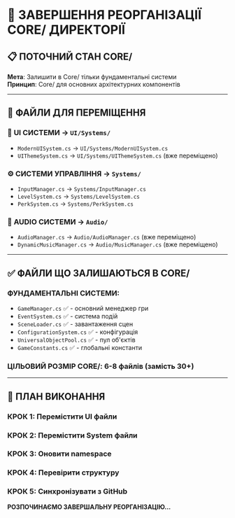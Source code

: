 # 🔧 ЗАВЕРШЕННЯ РЕОРГАНІЗАЦІЇ CORE/ ДИРЕКТОРІЇ

## 📋 ПОТОЧНИЙ СТАН CORE/

**Мета**: Залишити в Core/ тільки фундаментальні системи  
**Принцип**: Core/ для основних архітектурних компонентів  

---

## 📁 ФАЙЛИ ДЛЯ ПЕРЕМІЩЕННЯ

### 🎨 **UI СИСТЕМИ** → `UI/Systems/`
- `ModernUISystem.cs` → `UI/Systems/ModernUISystem.cs`
- `UIThemeSystem.cs` → `UI/Systems/UIThemeSystem.cs` (вже переміщено)

### ⚙️ **СИСТЕМИ УПРАВЛІННЯ** → `Systems/`
- `InputManager.cs` → `Systems/InputManager.cs`
- `LevelSystem.cs` → `Systems/LevelSystem.cs`
- `PerkSystem.cs` → `Systems/PerkSystem.cs`

### 🎵 **AUDIO СИСТЕМИ** → `Audio/`
- `AudioManager.cs` → `Audio/AudioManager.cs` (вже переміщено)
- `DynamicMusicManager.cs` → `Audio/MusicManager.cs` (вже переміщено)

---

## ✅ ФАЙЛИ ЩО ЗАЛИШАЮТЬСЯ В CORE/

### **ФУНДАМЕНТАЛЬНІ СИСТЕМИ:**
- `GameManager.cs` ✅ - основний менеджер гри
- `EventSystem.cs` ✅ - система подій
- `SceneLoader.cs` ✅ - завантаження сцен
- `ConfigurationSystem.cs` ✅ - конфігурація
- `UniversalObjectPool.cs` ✅ - пул об'єктів
- `GameConstants.cs` ✅ - глобальні константи

### **ЦІЛЬОВИЙ РОЗМІР CORE/**: 6-8 файлів (замість 30+)

---

## 🔄 ПЛАН ВИКОНАННЯ

### КРОК 1: Перемістити UI файли
### КРОК 2: Перемістити System файли  
### КРОК 3: Оновити namespace
### КРОК 4: Перевірити структуру
### КРОК 5: Синхронізувати з GitHub

**РОЗПОЧИНАЄМО ЗАВЕРШАЛЬНУ РЕОРГАНІЗАЦІЮ...**